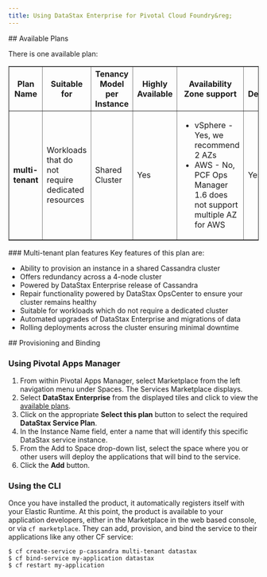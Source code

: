 ```yaml
---
title: Using DataStax Enterprise for Pivotal Cloud Foundry&reg;
---
```


<div id="available"></div>
## Available Plans

There is one available plan:

<table border="1" class="nice">
<tr>
<th><strong>Plan Name</strong></th>
<th><strong>Suitable for</strong></th>
<th><strong>Tenancy Model per Instance</strong></th>
<th><strong>Highly Available</strong></th>
<th><strong>Availability Zone support</strong></th>
<th><strong>Rolling Deployments</strong></th>
<th><strong>Operational Monitoring & Logging</strong></th>
<th><strong>Backup Functionality</strong></th>
</tr>

<tr>
<td><b>multi-tenant</b></td>
<td>Workloads that do not require dedicated resources</td>
<td>Shared Cluster</td>
<td>Yes</td>
<td>
  <ul>
    <li>vSphere - Yes, we recommend 2 AZs</li>
    <li>AWS - No, PCF Ops Manager 1.6 does not support multiple AZ for AWS</li>
  </ul>
</td>
<td>Yes</td>
<td>Syslog for all components</td>
<td>Can be enabled by the Operator in DataStax OpsCenter</td>
</tr>

</table>

<div id="plan"></div>
### Multi-tenant plan features
Key features of this plan are:

* Ability to provision an instance in a shared Cassandra cluster
* Offers redundancy across a 4-node cluster
* Powered by DataStax Enterprise release of Cassandra
* Repair functionality powered by DataStax OpsCenter to ensure your cluster remains healthy
* Suitable for workloads which do not require a dedicated cluster
* Automated upgrades of DataStax Enterprise and migrations of data
* Rolling deployments across the cluster ensuring minimal downtime

<div id='binding'></div>
## Provisioning and Binding

### Using Pivotal Apps Manager

1. From within Pivotal Apps Manager, select Marketplace from the left navigation menu under Spaces. The Services Marketplace displays.
1. Select **DataStax Enterprise** from the displayed tiles and click to view the [available plans](#available).
1. Click on the appropriate **Select this plan** button to select the required **DataStax Service Plan**.
1. In the Instance Name field, enter a name that will identify this specific DataStax service instance.
1. From the Add to Space drop-down list, select the space where you or other users will deploy the applications that will bind to the service.
1. Click the **Add** button.

### Using the CLI

Once you have installed the product, it automatically registers itself with your Elastic Runtime. At this point, the product is available to your application developers, either in the Marketplace in the web based console, or via `cf marketplace`. They can add, provision, and bind the service to their applications like any other CF service:

```
$ cf create-service p-cassandra multi-tenant datastax
$ cf bind-service my-application datastax
$ cf restart my-application
```
